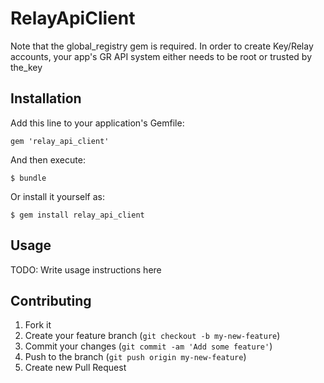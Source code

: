 # RelayApiClient

Note that the global_registry gem is required. In order to create Key/Relay accounts, your app's GR API system either needs to be root or trusted by the_key

## Installation

Add this line to your application's Gemfile:

    gem 'relay_api_client'

And then execute:

    $ bundle

Or install it yourself as:

    $ gem install relay_api_client

## Usage

TODO: Write usage instructions here

## Contributing

1. Fork it
2. Create your feature branch (`git checkout -b my-new-feature`)
3. Commit your changes (`git commit -am 'Add some feature'`)
4. Push to the branch (`git push origin my-new-feature`)
5. Create new Pull Request
